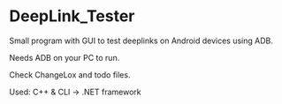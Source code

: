 # DeepLink_Tester
Small program with GUI to test deeplinks on Android devices using ADB. 

Needs ADB on your PC to run.

Check ChangeLox and todo files.

Used: 
C++ & CLI -> .NET framework
